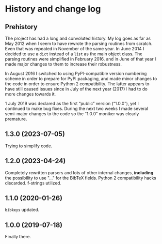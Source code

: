 # History and change log

## Prehistory

The project has had a long and convoluted history. My log goes as far as May 2012 when I seem to have rewrote the parsing routines from scratch. Even that was repeated in November of the same year. In June 2014 I decided to use a `dict` instead of a `list` as the main object class. The parsing routines were simplified in February 2016, and in June of that year I made major changes to them to increase their robustness.

In August 2016 I switched to using PyPI-compatible version numbering scheme in order to prepare for PyPI packaging, and made minor changes to the code in order to ensure Python 2 compatibility. The latter appears to have still caused issues since in July of the next year (2017) I had to do more changes towards it.

1 July 2019 was declared as the first “public” version (“1.0.0”), yet I continued to make bug fixes. During the next two weeks I made several semi-major changes to the code so the “1.0.0” moniker was clearly premature.

## 1.3.0 (2023-07-05)

Trying to simplify code.

## 1.2.0 (2023-04-24)

Completely rewritten parsers and lots of other internal changes, **including** the possibility to use "..." for the BibTeX fields. Python 2 compatibility hacks discarded. f-strings utilized.

## 1.1.0 (2020-01-26)

`bibkeys` updated.

## 1.0.0 (2019-07-18)

Finally there.
